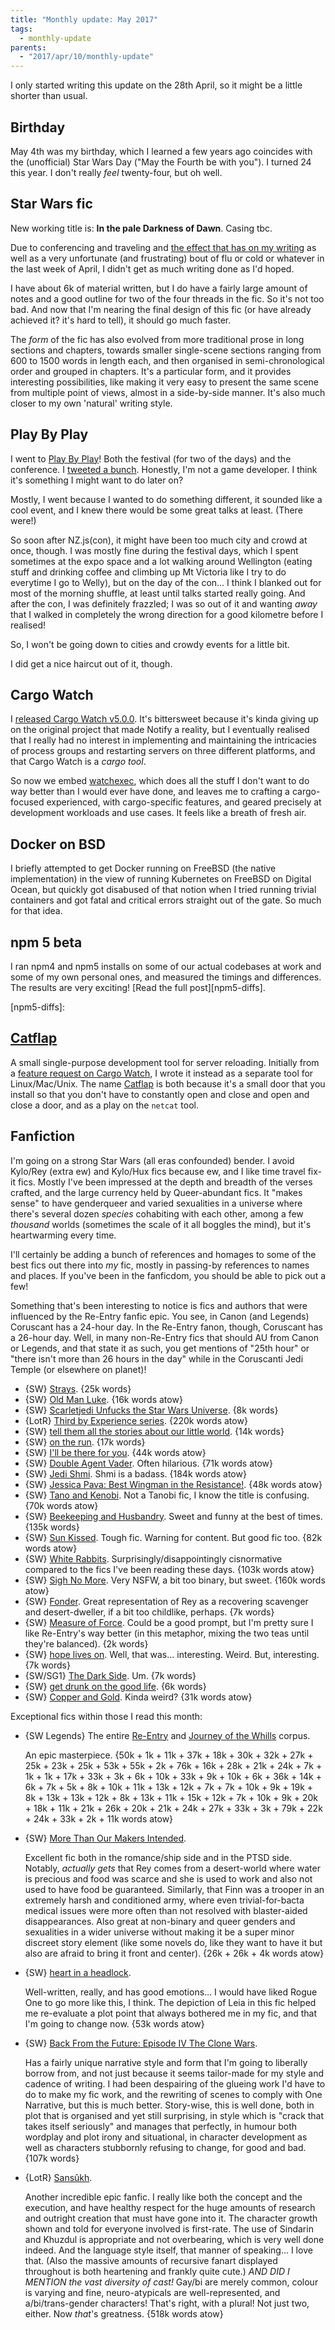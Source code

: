 ```yaml
---
title: "Monthly update: May 2017"
tags:
  - monthly-update
parents:
  - "2017/apr/10/monthly-update"
---
```


I only started writing this update on the 28th April, so it might be a little
shorter than usual.

## Birthday

May 4th was my birthday, which I learned a few years ago coincides with the
(unofficial) Star Wars Day ("May the Fourth be with you"). I turned 24 this
year. I don't really _feel_ twenty-four, but oh well.

## Star Wars fic

New working title is: **In the pale Darkness of Dawn**. Casing tbc.

Due to conferencing and traveling and [the effect that has on my
writing][tw-writing] as well as a very unfortunate (and frustrating) bout of
flu or cold or whatever in the last week of April, I didn't get as much writing
done as I'd hoped.

I have about 6k of material written, but I do have a fairly large amount of
notes and a good outline for two of the four threads in the fic. So it's not
too bad. And now that I'm nearing the final design of this fic (or have already
achieved it? it's hard to tell), it should go much faster.

The _form_ of the fic has also evolved from more traditional prose in long
sections and chapters, towards smaller single-scene sections ranging from 600
to 1500 words in length each, and then organised in semi-chronological order
and grouped in chapters. It's a particular form, and it provides interesting
possibilities, like making it very easy to present the same scene from multiple
point of views, almost in a side-by-side manner. It's also much closer to my
own 'natural' writing style.

[tw-writing]: https://twitter.com/passcod/status/857427137925529600

## Play By Play

I went to [Play By Play]! Both the festival (for two of the days) and the
conference. I [tweeted a bunch][tw-pbp]. Honestly, I'm not a game developer. I
think it's something I might want to do later on?

Mostly, I went because I wanted to do something different, it sounded like a
cool event, and I knew there would be some great talks at least. (There were!)

So soon after NZ.js(con), it might have been too much city and crowd at once,
though. I was mostly fine during the festival days, which I spent sometimes at
the expo space and a lot walking around Wellington (eating stuff and drinking
coffee and climbing up Mt Victoria like I try to do everytime I go to Welly),
but on the day of the con… I think I blanked out for most of the morning
shuffle, at least until talks started really going. And after the con, I was
definitely frazzled; I was so out of it and wanting _away_ that I walked in
completely the wrong direction for a good kilometre before I realised!

So, I won't be going down to cities and crowdy events for a little bit.

I did get a nice haircut out of it, though.

[Play by Play]: http://playbyplay.co.nz/
[tw-pbp]: https://twitter.com/search?f=tweets&q=%23pbp17%40passcod

## Cargo Watch

I [released Cargo Watch v5.0.0][cw-5]. It's bittersweet because it's kinda
giving up on the original project that made Notify a reality, but I eventually
realised that I really had no interest in implementing and maintaining the
intricacies of process groups and restarting servers on three different
platforms, and that Cargo Watch is a _cargo tool_.

So now we embed [watchexec], which does all the stuff I don't want to do way
better than I would ever have done, and leaves me to crafting a cargo-focused
experienced, with cargo-specific features, and geared precisely at development
workloads and use cases. It feels like a breath of fresh air.

[cw-5]: https://github.com/passcod/cargo-watch/releases/tag/v5.0.0
[watchexec]: https://github.com/mattgreen/watchexec

## Docker on BSD

I briefly attempted to get Docker running on FreeBSD (the native
implementation) in the view of running Kubernetes on FreeBSD on Digital Ocean,
but quickly got disabused of that notion when I tried running trivial
containers and got fatal and critical errors straight out of the gate. So much
for that idea.

## npm 5 beta

I ran npm4 and npm5 installs on some of our actual codebases at work and some
of my own personal ones, and measured the timings and differences. The results
are very exciting! [Read the full post][npm5-diffs].

[npm5-diffs]:

## [Catflap]

A small single-purpose development tool for server reloading. Initially from a
[feature request on Cargo Watch][cw-43], I wrote it instead as a separate tool
for Linux/Mac/Unix. The name [Catflap] is both because it's a small door that
you install so that you don't have to constantly open and close and open and
close a door, and as a play on the `netcat` tool.

[Catflap]: https://github.com/passcod/catflap
[cw-43]: https://github.com/passcod/cargo-watch/issues/43

## Fanfiction

I'm going on a strong Star Wars (all eras confounded) bender. I avoid Kylo/Rey
(extra ew) and Kylo/Hux fics because ew, and I like time travel fix-it fics.
Mostly I've been impressed at the depth and breadth of the verses crafted, and
the large currency held by Queer-abundant fics. It "makes sense" to have
genderqueer and varied sexualities in a universe where there's several dozen
_species_ cohabiting with each other, among a few _thousand_ worlds (sometimes
the scale of it all boggles the mind), but it's heartwarming every time.

I'll certainly be adding a bunch of references and homages to some of the best
fics out there into _my_ fic, mostly in passing-by references to names and
places. If you've been in the fanficdom, you should be able to pick out a few!

Something that's been interesting to notice is fics and authors that were
influenced by the Re-Entry fanfic epic. You see, in Canon (and Legends)
Coruscant has a 24-hour day. In the Re-Entry fanon, though, Coruscant has a
26-hour day. Well, in many non-Re-Entry fics that should AU from Canon or
Legends, and that state it as such, you get mentions of "25th hour" or "there
isn't more than 26 hours in the day" while in the Coruscanti Jedi Temple (or
elsewhere on planet)!

- {SW} [Strays](https://archiveofourown.org/works/5843290). {25k words}
- {SW} [Old Man Luke](https://archiveofourown.org/works/8825689). {16k words atow}
- {SW} [Scarletjedi Unfucks the Star Wars Universe](https://archiveofourown.org/works/9781472). {8k words}
- {LotR} [Third by Experience series](https://archiveofourown.org/series/450091). {220k words atow}
- {SW} [tell them all the stories about our little world](https://archiveofourown.org/series/372968). {14k words}
- {SW} [on the run](https://archiveofourown.org/series/397279). {17k words}
- {SW} [I'll be there for you](https://archiveofourown.org/works/6426859). {44k words atow}
- {SW} [Double Agent Vader](https://archiveofourown.org/series/286908). Often hilarious. {71k words atow}
- {SW} [Jedi Shmi](https://archiveofourown.org/series/480208). Shmi is a badass. {184k words atow}
- {SW} [Jessica Pava: Best Wingman in the Resistance!](https://archiveofourown.org/works/5716459). {48k words atow}
- {SW} [Tano and Kenobi](https://archiveofourown.org/works/9254897). Not a Tanobi fic, I know the title is confusing. {70k words atow}
- {SW} [Beekeeping and Husbandry](https://archiveofourown.org/works/7339444). Sweet and funny at the best of times. {135k words}
- {SW} [Sun Kissed](https://archiveofourown.org/works/256946). Tough fic. Warning for content. But good fic too. {82k words atow}
- {SW} [White Rabbits](https://archiveofourown.org/works/291187). Surprisingly/disappointingly cisnormative compared to the fics I've been reading these days. {103k words atow}
- {SW} [Sigh No More](https://archiveofourown.org/works/7916152). Very NSFW, a bit too binary, but sweet. {160k words atow}
- {SW} [Fonder](https://archiveofourown.org/works/6510361). Great representation of Rey as a recovering scavenger and desert-dweller, if a bit too childlike, perhaps. {7k words}
- {SW} [Measure of Force](https://archiveofourown.org/works/7964788). Could be a good prompt, but I'm pretty sure I like Re-Entry's way better (in this metaphor, mixing the two teas until they're balanced). {2k words}
- {SW} [hope lives on](https://archiveofourown.org/works/9005656). Well, that was… interesting. Weird. But, interesting. {7k words}
- {SW/SG1} [The Dark Side](https://archiveofourown.org/works/330097). Um. {7k words}
- {SW} [get drunk on the good life](https://archiveofourown.org/works/5646148). {6k words}
- {SW} [Copper and Gold](https://archiveofourown.org/works/7168979). Kinda weird? {31k words atow}

Exceptional fics within those I read this month:

- {SW Legends} The entire [Re-Entry](https://archiveofourown.org/series/10129) and [Journey of the Whills](https://archiveofourown.org/series/11260) corpus.

  An epic masterpiece.
  {50k + 1k + 11k + 37k + 18k + 30k + 32k + 27k + 25k + 23k + 25k + 53k + 55k + 2k + 76k + 16k + 28k + 21k + 24k + 7k + 1k + 1k + 17k + 33k + 3k + 6k + 10k + 33k + 9k + 10k + 6k + 36k + 14k + 6k + 7k + 5k + 8k + 10k + 11k + 13k + 12k + 7k + 7k + 10k + 9k + 19k + 8k + 13k + 13k + 12k + 8k + 13k + 11k + 15k + 12k + 7k + 10k + 9k + 20k + 18k + 11k + 21k + 26k + 20k + 21k + 24k + 27k + 33k + 3k + 79k + 22k + 24k + 33k + 2k + 11k words atow}

- {SW} [More Than Our Makers Intended](https://archiveofourown.org/series/392674).

  Excellent fic both in the romance/ship side and in the PTSD side. Notably,
  _actually gets_ that Rey comes from a desert-world where water is precious
  and food was scarce and she is used to work and also not used to have food be
  guaranteed. Similarly, that Finn was a trooper in an extremely harsh and
  conditioned army, where even trivial-for-bacta medical issues were more often
  than not resolved with blaster-aided disappearances. Also great at non-binary
  and queer genders and sexualities in a wider universe without making it be a
  super minor discreet story element (like some novels do, like they want to
  have it but also are afraid to bring it front and center). {26k + 26k + 4k
  words atow}

- {SW} [heart in a headlock](https://archiveofourown.org/works/8987779).

  Well-written, really, and has good emotions… I would have liked Rogue One to
  go more like this, I think. The depiction of Leia in this fic helped me
  re-evaluate a plot point that always bothered me in my fic, and that I'm
  going to change now. {53k words atow}

- {SW} [Back From the Future: Episode IV The Clone Wars](https://archiveofourown.org/works/10129274).

  Has a fairly unique narrative style and form that I'm going to liberally
  borrow from, and not just because it seems tailor-made for my style and
  cadence of writing. I had been despairing of the glueing work I'd have to do
  to make my fic work, and the rewriting of scenes to comply with One
  Narrative, but this is much better. Story-wise, this is well done, both in
  plot that is organised and yet still surprising, in style which is "crack
  that takes itself seriously" and manages that perfectly, in humour both
  wordplay and plot irony and situational, in character development as well as
  characters stubbornly refusing to change, for good and bad. {107k words}

- {LotR} [Sansûkh](https://archiveofourown.org/works/855528).

  Another incredible epic fanfic. I really like both the concept and the
  execution, and have healthy respect for the huge amounts of research and
  outright creation that must have gone into it. The character growth shown and
  told for everyone involved is first-rate. The use of Sindarin and Khuzdul is
  appropriate and not overbearing, which is very well done indeed. And the
  language style itself, that manner of speaking… I love that. (Also the
  massive amounts of recursive fanart displayed throughout is both heartening
  and frankly quite cute.) _AND DID I MENTION the vast diversity of cast!_
  Gay/bi are merely common, colour is varying and fine, neuro-atypicals are
  well-represented, and a/bi/trans-gender characters! That's right, with a
  plural! Not just two, either. Now _that_'s greatness. {518k words atow}
